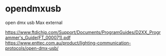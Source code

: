 # opendmxusb
open dmx usb Max external


https://www.ftdichip.com/Support/Documents/ProgramGuides/D2XX_Programmer's_Guide(FT_000071).pdf
https://www.enttec.com.au/product/lighting-communication-protocols/open-dmx-usb/
